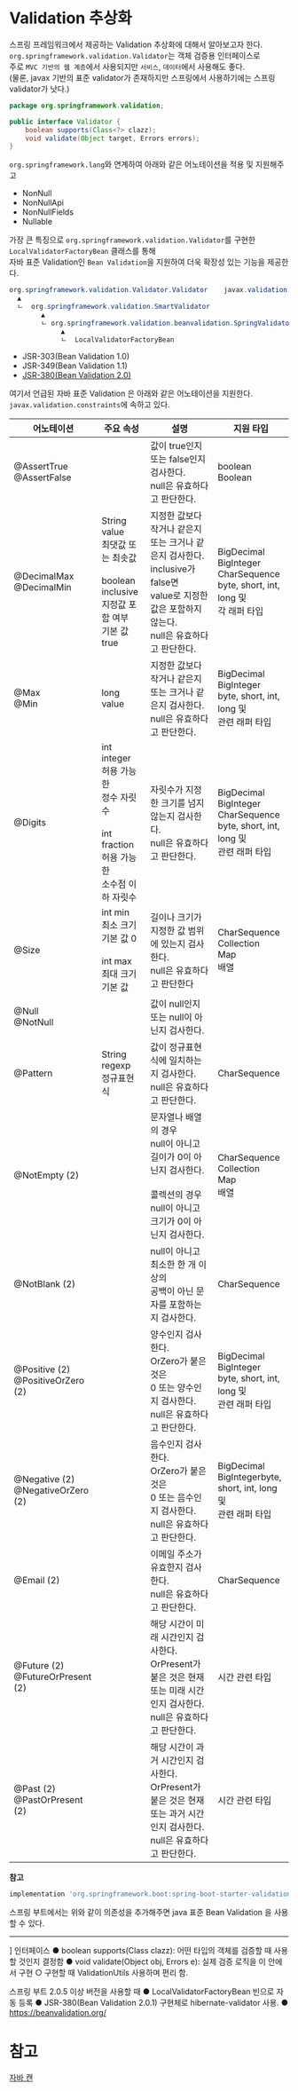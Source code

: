 Validation 추상화
===================  
스프링 프레임워크에서 제공하는 Validation 추상화에 대해서 알아보고자 한다.           
`org.springframework.validation.Validator`는 객체 검증용 인터페이스로          
주로 `MVC 기반의 웹 계층`에서 사용되지만 `서비스`, `데이터`에서 사용해도 좋다.         
(물론, javax 기반의 표준 validator가 존재하지만 스프링에서 사용하기에는 스프링 validator가 낫다.)    
         
```java
package org.springframework.validation;

public interface Validator {
	boolean supports(Class<?> clazz);
	void validate(Object target, Errors errors);
}
```
`org.springframework.lang`와 연계하여 아래와 같은 어노테이션을 적용 및 지원해주고    
   
* NonNull
* NonNullApi
* NonNullFields
* Nullable 


가장 큰 특징으로 `org.springframework.validation.Validator`를 구현한 `LocalValidatorFactoryBean` 클래스를 통해       
자바 표준 Validation인 `Bean Validation`을 지원하여 더욱 확장성 있는 기능을 제공한다.           

```java
org.springframework.validation.Validator.Validator    javax.validation.Validator.Validator
  ▲                                                                    ▲
  ㄴ  org.springframework.validation.SmartValidator                    |
        ▲                                                              |     
        ㄴ org.springframework.validation.beanvalidation.SpringValidatorAdapter 
             ▲                                                                   
             ㄴ  LocalValidatorFactoryBean
```

* JSR-303(Bean Validation 1.0)   
* JSR-349(Bean Validation 1.1)  
* [JSR-380(Bean Validation 2.0)](https://beanvalidation.org/)    

여기서 언급된 자바 표준 Validation 은 아래와 같은 어노테이션을 지원한다.      
`javax.validation.constraints`에 속하고 있다.      
   
|어노테이션|주요 속성|설명|지원 타입|
|---------|--------|----|---------|
|@AssertTrue<br>@AssertFalse||값이 true인지 또는 false인지 검사한다.<br>null은 유효하다고 판단한다.|boolean<br>Boolean|
|@DecimalMax<br>@DecimalMin|String value<br>최댓값 또는 최솟값<br><br>boolean inclusive<br>지정값 포함 여부<br>기본 값 true|지정한 값보다 작거나 같은지<br>또는 크거나 같은지 검사한다.<br>inclusive가 false면<br>value로 지정한 값은 포함하지 않는다.<br>null은 유효하다고 판단한다.|BigDecimal<br>BigInteger<br>CharSequence<br>byte, short, int, long 및<br>각 래퍼 타입|
|@Max<br>@Min|long value|지정한 값보다 작거나 같은지<br>또는 크거나 같은지 검사한다.<br>null은 유효하다고 판단한다.<br>|BigDecimal<br>BigInteger<br>byte, short, int, long 및<br> 관련 래퍼 타입|
|@Digits|int integer<br>허용 가능한<br>정수 자릿수<br><br>int fraction<br>허용 가능한<br>소수점 이하 자릿수|자릿수가 지정한 크기를 넘지 않는지 검사한다.<br>null은 유효하다고 판단한다.|BigDecimal<br>BigInteger<br>CharSequence<br>byte, short, int, long 및<br> 관련 래퍼 타입|
|@Size|int min<br>최소 크기<br>기본 값 0<br><br>int max<br>최대 크기<br>기본 값|길이나 크기가 지정한 값 범위에 있는지 검사한다.<br>null은 유효하다고 판단한다|CharSequence<br>Collection<br>Map<br>배열|
|@Null<br>@NotNull||값이 null인지 또는 null이 아닌지 검사한다.||
|@Pattern|String regexp<br>정규표현식|값이 정규표현식에 일치하는지 검사한다.<br>null은 유효하다고 판단한다.|CharSequence|
|@NotEmpty (2)||문자열나 배열의 경우<br>null이 아니고 길이가 0이 아닌지 검사한다.<br><br>콜렉션의 경우<br>null이 아니고 크기가 0이 아닌지 검사한다.|CharSequence<br>Collection<br>Map<br>배열|
|@NotBlank (2)||null이 아니고 최소한 한 개 이상의<br>공백이 아닌 문자를 포함하는지 검사한다.|CharSequence|
|@Positive (2)<br>@PositiveOrZero (2)||양수인지 검사한다.<br>OrZero가 붙은 것은<br>0 또는 양수인지 검사한다.<br>null은 유효하다고 판단한다.|BigDecimal<br>BigInteger<br>byte, short, int, long 및<br>관련 래퍼 타입|
|@Negative (2)<br>@NegativeOrZero (2)||음수인지 검사한다.<br>OrZero가 붙은 것은<br>0 또는 음수인지 검사한다.<br>null은 유효하다고 판단한다.|BigDecimal<br>BigIntegerbyte,<br> short, int, long 및<br>관련 래퍼 타입|
|@Email (2)||이메일 주소가 유효한지 검사한다.<br>null은 유효하다고 판단한다.|CharSequence| 
|@Future (2)<br>@FutureOrPresent (2)||해당 시간이 미래 시간인지 검사한다.<br>OrPresent가 붙은 것은 현재 또는 미래 시간인지 검사한다.<br>null은 유효하다고 판단한다.|시간 관련 타입|
|@Past (2)<br>@PastOrPresent (2)||해당 시간이 과거 시간인지 검사한다.<br>OrPresent가 붙은 것은 현재 또는 과거 시간인지 검사한다.<br>null은 유효하다고 판단한다.|시간 관련 타입|
  
  
  
**참고**

```gradle
implementation 'org.springframework.boot:spring-boot-starter-validation'
```
스프링 부트에서는 위와 같이 의존성을 추가해주면 java 표준 Bean Validation 을 사용할 수 있다.   








___  


]
인터페이스
● boolean supports(Class clazz): 어떤 타입의 객체를 검증할 때 사용할 것인지 결정함
● void validate(Object obj, Errors e): 실제 검증 로직을 이 안에서 구현
○ 구현할 때 ValidationUtils 사용하며 편리 함.

스프링 부트 2.0.5 이상 버전을 사용할 때
● LocalValidatorFactoryBean 빈으로 자동 등록
● JSR-380(Bean Validation 2.0.1) 구현체로 hibernate-validator 사용.
● https://beanvalidation.org/
   
# 참고 
[자바 캔](https://javacan.tistory.com/entry/Bean-Validation-2-Spring-5-valiidatiion)
